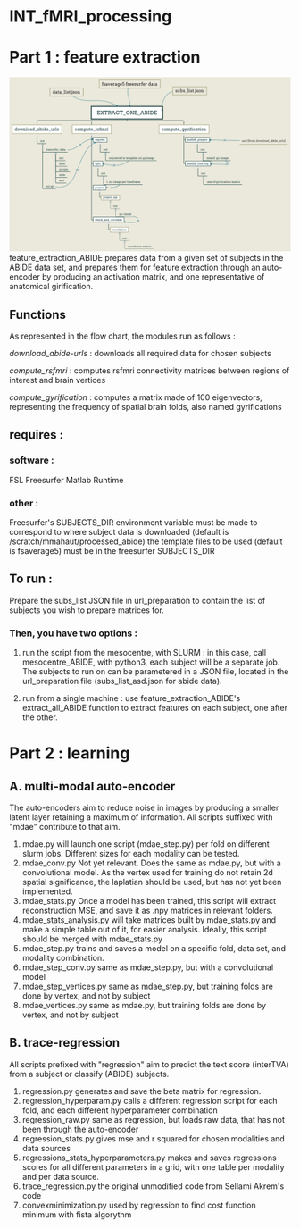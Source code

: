 # INT_fMRI_processing
# Part 1 : feature extraction
![flow_chart for feature extraction](https://github.com/mahautm/INT_fMRI_processing/blob/master/documentation/extract_one_ABIDE.png)
feature_extraction_ABIDE prepares data from a given set of subjects in the ABIDE data set, and prepares them for feature extraction through an auto-encoder by producing an activation matrix, and one representative of anatomical girification.

## Functions
As represented in the flow chart, the modules run as follows :

*download_abide-urls* : downloads all required data for chosen subjects

*compute_rsfmri* : computes rsfmri connectivity matrices between regions of interest and brain vertices

*compute_gyrification* : computes a matrix made of 100 eigenvectors, representing the frequency of spatial brain folds, also named gyrifications


## requires :

### software :

FSL
Freesurfer
Matlab Runtime

### other :

Freesurfer's SUBJECTS_DIR environment variable must be made to correspond to where subject data is downloaded (default is /scratch/mmahaut/processed_abide)
the template files to be used (default is fsaverage5) must be in the freesurfer SUBJECTS_DIR

## To run :

Prepare the subs_list JSON file in url_preparation to contain the list of subjects you wish to prepare matrices for.

### Then, you have two options :

1. run the script from the mesocentre, with SLURM : in this case, call mesocentre_ABIDE, with python3, each subject will be a separate job. The subjects to run on can be parametered in a JSON file, located in the url_preparation file (subs_list_asd.json for abide data).

2. run from a single machine : use feature_extraction_ABIDE's extract_all_ABIDE function to extract features on each subject, one after the other.

# Part 2 : learning
## A. multi-modal auto-encoder
The auto-encoders aim to reduce noise in images by producing a smaller latent layer retaining a maximum of information.
All scripts suffixed with "mdae" contribute to that aim.

  1. mdae.py
    will launch one script (mdae_step.py) per fold on different slurm jobs. Different sizes for each modality can be tested.
  2. mdae_conv.py 
    Not yet relevant. Does the same as mdae.py, but with a convolutional model. As the vertex used for training do not retain 2d spatial significance, the laplatian should be used, but has not yet been implemented.
  3. mdae_stats.py
    Once a model has been trained, this script will extract reconstruction MSE, and save it as .npy matrices in relevant folders.
  4. mdae_stats_analysis.py
    will take matrices built by mdae_stats.py and make a simple table out of it, for easier analysis. Ideally, this script should be merged with mdae_stats.py
  5. mdae_step.py
    trains and saves a model on a specific fold, data set, and modality combination.
  6. mdae_step_conv.py 
    same as mdae_step.py, but with a convolutional model
  7. mdae_step_vertices.py
    same as mdae_step.py, but training folds are done by vertex, and not by subject
  8. mdae_vertices.py
    same as mdae.py, but training folds are done by vertex, and not by subject
    
## B. trace-regression
All scripts prefixed with "regression" aim to predict the text score (interTVA) from a subject or classify (ABIDE) subjects.

  1. regression.py
    generates and save the beta matrix for regression.
  2. regression_hyperparam.py
    calls a different regression script for each fold, and each different hyperparameter combination
  3. regression_raw.py
    same as regression, but loads raw data, that has not been through the auto-encoder
  4. regression_stats.py
    gives mse and r squared for chosen modalities and data sources
  5. regressions_stats_hyperparameters.py
    makes and saves regressions scores for all different parameters in a grid, with one table per modality and per data source.
  6. trace_regression.py
    the original unmodified code from Sellami Akrem's code
  7. convexminimization.py
    used by regression to find cost function minimum with fista algorythm
